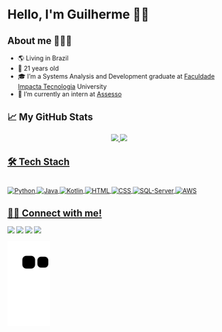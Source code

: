 # Hello, I'm Guilherme 👋🏻

## About me 🧑🏻‍💻
- 🌎 Living in Brazil
- 🎂 21 years old
- 🎓 I’m a Systems Analysis and Development graduate at <a href="https://www.impacta.com.br">Faculdade Impacta Tecnologia</a> University
- 💼 I’m currently an intern at <a href="https://www.assesso.com.br">Assesso</a>

## 📈 My GitHub Stats

<div align="center">
  <a href="https://github.com/Guilhermecst">
  <img height="180em" src="https://github-readme-stats.vercel.app/api?username=Guilhermecst&show_icons=true&theme=radical&include_all_commits=true&count_private=true"/>
  <img height="180em" src="https://github-readme-stats.vercel.app/api/top-langs/?username=Guilhermecst&layout=compact&langs_count=7&theme=radical"/>
</div>
  
  ## 🛠️ Tech Stach
  
<div style="display: inline_block"><br>
  <img align="center" alt="Python" height="28" width="97.5" src="https://img.shields.io/badge/Python-3776AB?style=for-the-badge&logo=python&logoColor=white">
  <img align="center" alt="Java" height="28" width="77" src="https://img.shields.io/badge/Java-ED8B00?style=for-the-badge&logo=java&logoColor=white">
  <img align="center" alt="Kotlin" height="28" width="88.25" src="https://img.shields.io/badge/Kotlin-0095D5?&style=for-the-badge&logo=kotlin&logoColor=white">
  <img align="center" alt="HTML" height="28" width="94.5" src="https://img.shields.io/badge/HTML-239120?style=for-the-badge&logo=html5&logoColor=white">
  <img align="center" alt="CSS" height="28" width="77" src="https://img.shields.io/badge/CSS3-1572B6?style=for-the-badge&logo=css3&logoColor=white">
  <img align="center" alt="SQL-Server" height="28" width="209" src="https://img.shields.io/badge/Microsoft_SQL_Server-CC2927?style=for-the-badge&logo=microsoft-sql-server&logoColor=white">
  <img align="center" alt="AWS" height="28" width="134.5" src="https://img.shields.io/badge/Amazon_AWS-232F3E?style=for-the-badge&logo=amazon-aws&logoColor=white">
  
  ## 🤝🏻 Connect with me!
  
  <div>
  <a href="https://www.instagram.com/guilherme.cst_/" target="_blank"><img src="https://img.shields.io/badge/-Instagram-%23E4405F?style=for-the-badge&logo=instagram&logoColor=white" target="_blank"></a>
   <a href="https://www.facebook.com/profile.php?id=100002268172466" target="_blank"><img src="https://img.shields.io/badge/Facebook-1877F2?style=for-the-badge&logo=facebook&logoColor=white" target="_blank"></a> 
  <a href = "mailto:guilherme.cst@outlook.com.br"><img src="https://img.shields.io/badge/Gmail-D14836?style=for-the-badge&logo=gmail&logoColor=white" target="_blank"></a>
  <a href="https://www.linkedin.com/in/silva-guilherme-costa/" target="_blank"><img src="https://img.shields.io/badge/-LinkedIn-%230077B5?style=for-the-badge&logo=linkedin&logoColor=white" target="_blank"></a> 
  </div>
  
  ![Snake animation](https://github.com/Guilhermecst/Guilhermecst/blob/output/github-contribution-grid-snake.svg)
  
  
